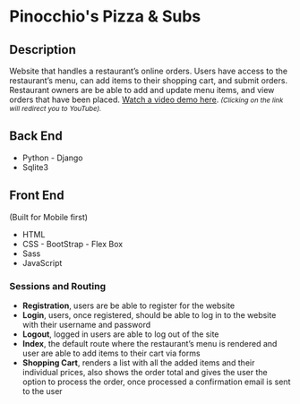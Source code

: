<h1>Pinocchio's Pizza & Subs</h1>
<h2>Description</h2>

Website that handles a restaurant’s online orders. Users have access to the restaurant’s menu, can add items to their shopping cart, and submit orders. Restaurant owners are be able to add and update menu items, and view orders that have been placed. <a href="https://youtu.be/YbKi5s2aHKk" target="_blank">Watch a video demo here</a>.<i style="font-size: 12px;"> (Clicking on the link will redirect you to YouTube).</i>

<h2>Back End</h2>
<ul>
  <li>Python - Django</li>
  <li>Sqlite3</li>
</ul>
<h2>Front End</h2> (Built for Mobile first)
<ul>
  <li>HTML</li>
  <li>CSS - BootStrap - Flex Box</li>
  <li>Sass</li>
  <li>JavaScript</li>
</ul>
<h3>Sessions and Routing</h3> 
<ul>
  <li><strong>Registration</strong>, users are be able to register for the website</li>
  <li><strong>Login</strong>, users, once registered, should be able to log in to the website with their username and password</li>
  <li><strong>Logout</strong>, logged in users are able to log out of the site</li>
  <li><strong>Index</strong>, the default route where the restaurant’s menu is rendered and user are able to add items to their cart via forms</li>
  <li><strong>Shopping Cart</strong>, renders a list with all the added items and their individual prices, also shows the order total and gives the user the option to process the order, once processed a confirmation email is sent to the user</li>
</ul>
